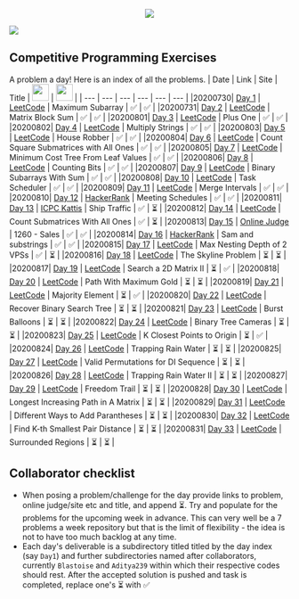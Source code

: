 <p align="center">
    <img src="https://repository-images.githubusercontent.com/283550294/ea890200-d1fd-11ea-9421-6a29c3404809">
</p>

[![](https://img.shields.io/github/languages/top/Aditya239/CP-Daily?style=for-the-badge)](https://github.com/Aditya239/CP-Daily/)

## Competitive Programming Exercises
A problem a day! Here is an index of all the problems.
| Date | Link | Site | Title | <img src="https://avatars.githubusercontent.com/Aditya239" height=30 width=30> | <img src="https://avatars.githubusercontent.com/Blastoise" height=30 width=30> |
| --- | --- | --- | --- | --- | --- |
|20200730| [Day 1](https://leetcode.com/problems/maximum-subarray/) | [LeetCode](https://leetcode.com/) | Maximum Subarray | :white_check_mark: | :white_check_mark: |
|20200731| [Day 2](https://leetcode.com/problems/matrix-block-sum/) | [LeetCode](https://leetcode.com/) | Matrix Block Sum | :white_check_mark: | :white_check_mark: |
|20200801| [Day 3](https://leetcode.com/problems/plus-one/) | [LeetCode](https://leetcode.com/) | Plus One | :white_check_mark: | :white_check_mark: |
|20200802| [Day 4](https://leetcode.com/problems/multiply-strings/) | [LeetCode](https://leetcode.com/) | Multiply Strings | :white_check_mark: | :white_check_mark: |
|20200803| [Day 5](https://leetcode.com/problems/house-robber/) | [LeetCode](https://leetcode.com/) | House Robber | :white_check_mark: | :white_check_mark: |
|20200804| [Day 6](https://leetcode.com/problems/count-square-submatrices-with-all-ones/) | [LeetCode](https://leetcode.com/) | Count Square Submatrices with All Ones | :white_check_mark: | :white_check_mark: |
|20200805| [Day 7](https://leetcode.com/problems/minimum-cost-tree-from-leaf-values/) | [LeetCode](https://leetcode.com/) | Minimum Cost Tree From Leaf Values | :white_check_mark: | :white_check_mark: |
|20200806| [Day 8](https://leetcode.com/problems/counting-bits/) | [LeetCode](https://leetcode.com/) | Counting Bits | :white_check_mark: | :white_check_mark: |
|20200807| [Day 9](https://leetcode.com/problems/binary-subarrays-with-sum/) | [LeetCode](https://leetcode.com/) | Binary Subarrays With Sum | :white_check_mark: | :white_check_mark: |
|20200808| [Day 10](https://leetcode.com/problems/task-scheduler/) | [LeetCode](https://leetcode.com/) | Task Scheduler | :white_check_mark: | :white_check_mark: |
|20200809| [Day 11](https://leetcode.com/problems/merge-intervals/) | [LeetCode](https://leetcode.com/) | Merge Intervals | :white_check_mark: | :white_check_mark: |
|20200810| [Day 12](https://www.hackerrank.com/contests/amazon/challenges/meeting-schedules/problem) | [HackerRank](https://www.hackerrank.com/) | Meeting Schedules | :white_check_mark: | :white_check_mark: |
|20200811| [Day 13](https://icpc.kattis.com/problems/ship) | [ICPC Kattis](https://icpc.kattis.com/) | Ship Traffic | :white_check_mark: | :hourglass_flowing_sand: |
|20200812| [Day 14](https://leetcode.com/problems/count-submatrices-with-all-ones/) | [LeetCode](https://leetcode.com/) | Count Submatrices With All Ones | :white_check_mark: | :hourglass_flowing_sand: |
|20200813| [Day 15](https://onlinejudge.org/index.php?option=com_onlinejudge&Itemid=8&category=247&page=show_problem&problem=3701) | [Online Judge](https://onlinejudge.org/) | 1260 - Sales | :white_check_mark: | :white_check_mark: |
|20200814| [Day 16](https://www.hackerrank.com/challenges/sam-and-substrings/problem) | [HackerRank](https://www.hackerrank.com/) | Sam and substrings | :white_check_mark: | :white_check_mark: |
|20200815| [Day 17](https://leetcode.com/problems/maximum-nesting-depth-of-two-valid-parentheses-strings/) | [LeetCode](https://leetcode.com/) | Max Nesting Depth of 2 VPSs | :white_check_mark: | :hourglass_flowing_sand: |
|20200816| [Day 18](https://leetcode.com/problems/the-skyline-problem/) | [LeetCode](https://leetcode.com/) | The Skyline Problem | :hourglass_flowing_sand: | :hourglass_flowing_sand: |
|20200817| [Day 19](https://leetcode.com/problems/search-a-2d-matrix-ii/) | [LeetCode](https://leetcode.com/) | Search a 2D Matrix II | :hourglass_flowing_sand: | :white_check_mark: |
|20200818| [Day 20](https://leetcode.com/problems/path-with-maximum-gold/) | [LeetCode](https://leetcode.com/) | Path With Maximum Gold | :hourglass_flowing_sand: | :hourglass_flowing_sand: |
|20200819| [Day 21](https://leetcode.com/problems/majority-element/) | [LeetCode](https://leetcode.com/) | Majority Element | :hourglass_flowing_sand: | :white_check_mark: |
|20200820| [Day 22](https://leetcode.com/problems/recover-binary-search-tree/) | [LeetCode](https://leetcode.com/) | Recover Binary Search Tree | :hourglass_flowing_sand: | :hourglass_flowing_sand: |
|20200821| [Day 23](https://leetcode.com/problems/burst-balloons/) | [LeetCode](https://leetcode.com/) | Burst Balloons | :hourglass_flowing_sand: | :hourglass_flowing_sand: |
|20200822| [Day 24](https://leetcode.com/problems/binary-tree-cameras/) | [LeetCode](https://leetcode.com/) | Binary Tree Cameras | :hourglass_flowing_sand: | :hourglass_flowing_sand: |
|20200823| [Day 25](https://leetcode.com/problems/k-closest-points-to-origin/) | [LeetCode](https://leetcode.com/) | K Closest Points to Origin | :hourglass_flowing_sand: | :white_check_mark: |
|20200824| [Day 26](https://leetcode.com/problems/trapping-rain-water/) | [LeetCode](https://leetcode.com/) | Trapping Rain Water | :hourglass_flowing_sand: | :hourglass_flowing_sand: |
|20200825| [Day 27](https://leetcode.com/problems/valid-permutations-for-di-sequence/) | [LeetCode](https://leetcode.com/) | Valid Permutations for DI Sequence | :hourglass_flowing_sand: | :hourglass_flowing_sand: |
|20200826| [Day 28](https://leetcode.com/problems/trapping-rain-water-ii/) | [LeetCode](https://leetcode.com/) | Trapping Rain Water II | :hourglass_flowing_sand: | :hourglass_flowing_sand: |
|20200827| [Day 29](https://leetcode.com/problems/freedom-trail/) | [LeetCode](https://leetcode.com/) | Freedom Trail | :hourglass_flowing_sand: | :hourglass_flowing_sand: |
|20200828| [Day 30](https://leetcode.com/problems/longest-increasing-path-in-a-matrix/) | [LeetCode](https://leetcode.com/) | Longest Increasing Path in A Matrix | :hourglass_flowing_sand: | :hourglass_flowing_sand: |
|20200829| [Day 31](https://leetcode.com/problems/different-ways-to-add-parentheses/) | [LeetCode](https://leetcode.com/) | Different Ways to Add Parantheses | :hourglass_flowing_sand: | :hourglass_flowing_sand: |
|20200830| [Day 32](https://leetcode.com/problems/find-k-th-smallest-pair-distance/) | [LeetCode](https://leetcode.com/) | Find K-th Smallest Pair Distance | :hourglass_flowing_sand: | :hourglass_flowing_sand: |
|20200831| [Day 33](https://leetcode.com/problems/surrounded-regions/) | [LeetCode](https://leetcode.com/) | Surrounded Regions | :hourglass_flowing_sand: | :hourglass_flowing_sand: |

## Collaborator checklist
* When posing a problem/challenge for the day provide links to problem, online judge/site etc and title, and append :hourglass_flowing_sand:. Try and populate for the problems for the upcoming week in advance. This can very well be a 7 problems a week repository but that is the limit of flexibility - the idea is not to have too much backlog at any time.
* Each day's deliverable is a subdirectory titled titled by the day index (say `Day1`) and further subdirectories named after collaborators, currently `Blastoise` and `Aditya239` within which their respective codes should rest. After the accepted solution is pushed and task is completed, replace one's :hourglass_flowing_sand: with :white_check_mark:
